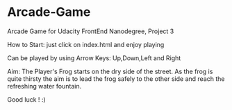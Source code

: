 # Arcade-Game
Arcade Game for Udacity FrontEnd Nanodegree, Project 3

How to Start: just click on index.html and enjoy playing

Can be played by using Arrow Keys:  Up,Down,Left and Right

Aim:
The Player's Frog starts on the dry side of the street. As the frog is quite thirsty
the aim is to lead the frog safely to the other side and reach the refreshing water fountain.

Good luck ! :)
